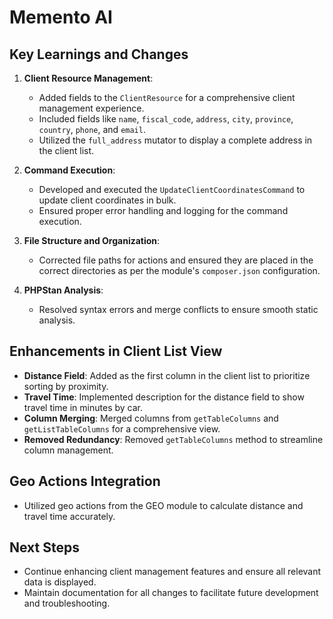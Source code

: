# Memento AI

## Key Learnings and Changes

1. **Client Resource Management**:
   - Added fields to the `ClientResource` for a comprehensive client management experience.
   - Included fields like `name`, `fiscal_code`, `address`, `city`, `province`, `country`, `phone`, and `email`.
   - Utilized the `full_address` mutator to display a complete address in the client list.

2. **Command Execution**:
   - Developed and executed the `UpdateClientCoordinatesCommand` to update client coordinates in bulk.
   - Ensured proper error handling and logging for the command execution.

3. **File Structure and Organization**:
   - Corrected file paths for actions and ensured they are placed in the correct directories as per the module's `composer.json` configuration.

4. **PHPStan Analysis**:
   - Resolved syntax errors and merge conflicts to ensure smooth static analysis.

## Enhancements in Client List View

- **Distance Field**: Added as the first column in the client list to prioritize sorting by proximity.
- **Travel Time**: Implemented description for the distance field to show travel time in minutes by car.
- **Column Merging**: Merged columns from `getTableColumns` and `getListTableColumns` for a comprehensive view.
- **Removed Redundancy**: Removed `getTableColumns` method to streamline column management.

## Geo Actions Integration

- Utilized geo actions from the GEO module to calculate distance and travel time accurately.

## Next Steps

- Continue enhancing client management features and ensure all relevant data is displayed.
- Maintain documentation for all changes to facilitate future development and troubleshooting.